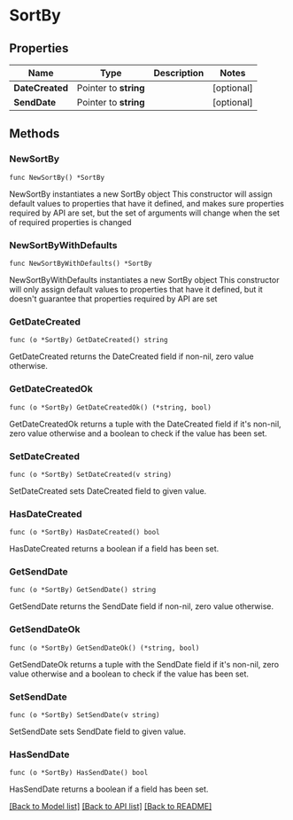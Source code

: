 # SortBy

## Properties

Name | Type | Description | Notes
------------ | ------------- | ------------- | -------------
**DateCreated** | Pointer to **string** |  | [optional] 
**SendDate** | Pointer to **string** |  | [optional] 

## Methods

### NewSortBy

`func NewSortBy() *SortBy`

NewSortBy instantiates a new SortBy object
This constructor will assign default values to properties that have it defined,
and makes sure properties required by API are set, but the set of arguments
will change when the set of required properties is changed

### NewSortByWithDefaults

`func NewSortByWithDefaults() *SortBy`

NewSortByWithDefaults instantiates a new SortBy object
This constructor will only assign default values to properties that have it defined,
but it doesn't guarantee that properties required by API are set

### GetDateCreated

`func (o *SortBy) GetDateCreated() string`

GetDateCreated returns the DateCreated field if non-nil, zero value otherwise.

### GetDateCreatedOk

`func (o *SortBy) GetDateCreatedOk() (*string, bool)`

GetDateCreatedOk returns a tuple with the DateCreated field if it's non-nil, zero value otherwise
and a boolean to check if the value has been set.

### SetDateCreated

`func (o *SortBy) SetDateCreated(v string)`

SetDateCreated sets DateCreated field to given value.

### HasDateCreated

`func (o *SortBy) HasDateCreated() bool`

HasDateCreated returns a boolean if a field has been set.

### GetSendDate

`func (o *SortBy) GetSendDate() string`

GetSendDate returns the SendDate field if non-nil, zero value otherwise.

### GetSendDateOk

`func (o *SortBy) GetSendDateOk() (*string, bool)`

GetSendDateOk returns a tuple with the SendDate field if it's non-nil, zero value otherwise
and a boolean to check if the value has been set.

### SetSendDate

`func (o *SortBy) SetSendDate(v string)`

SetSendDate sets SendDate field to given value.

### HasSendDate

`func (o *SortBy) HasSendDate() bool`

HasSendDate returns a boolean if a field has been set.


[[Back to Model list]](../README.md#documentation-for-models) [[Back to API list]](../README.md#documentation-for-api-endpoints) [[Back to README]](../README.md)


